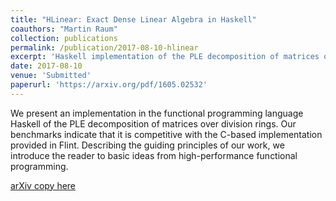 ```yaml
---
title: "HLinear: Exact Dense Linear Algebra in Haskell"
coauthors: "Martin Raum"
collection: publications
permalink: /publication/2017-08-10-hlinear
excerpt: 'Haskell implementation of the PLE decomposition of matrices over division rings.'
date: 2017-08-10
venue: 'Submitted'
paperurl: 'https://arxiv.org/pdf/1605.02532'
---
```


We present an implementation in the functional programming language Haskell of the PLE decomposition of matrices over division rings. Our benchmarks indicate that it is competitive with the C-based implementation provided in Flint. Describing the guiding principles of our work, we introduce the reader to basic ideas from high-performance functional programming.

[arXiv copy here](https://arxiv.org/pdf/1605.02532)

